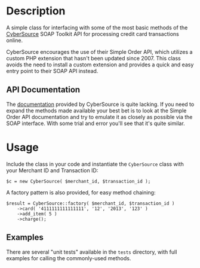 Description
===========
A simple class for interfacing with some of the most basic methods of the [CyberSource](http://cybersource.com) SOAP Toolkit API for processing credit card transactions online.

CyberSource encourages the use of their Simple Order API, which utilizes a custom PHP extension that hasn't been updated since 2007. This class avoids the need to install a custom extension and provides a quick and easy entry point to their SOAP API instead.

API Documentation
-----------------
The [documentation](http://www.cybersource.com/developers/develop/integration_methods/simple_order_and_soap_toolkit_api/) provided by CyberSource is quite lacking. If you need to expand the methods made available your best bet is to look at the Simple Order API documentation and try to emulate it as closely as possible via the SOAP interface. With some trial and error you'll see that it's quite similar.

Usage
=====
Include the class in your code and instantiate the ``CyberSource`` class with your Merchant ID and Transaction ID:

	$c = new CyberSource( $merchant_id, $transaction_id );

A factory pattern is also provided, for easy method chaining:

	$result = CyberSource::factory( $merchant_id, $transaction_id )
		->card( '4111111111111111', '12', '2013', '123' )
		->add_item( 5 )
		->charge();

Examples
--------
There are several "unit tests" available in the ``tests`` directory, with full examples for calling the commonly-used methods.